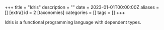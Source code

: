 +++
title = "Idris"
description = ""
date = 2023-01-01T00:00:00Z
aliases = []
[extra]
id = 2
[taxonomies]
categories = []
tags = []
+++

Idris is a functional programming language with dependent types.
